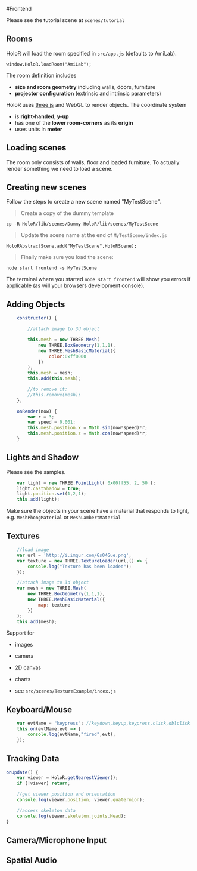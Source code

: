 
#Frontend

<aside class="warning">Please see the tutorial scene at <code>scenes/tutorial</code></aside>


## Rooms

HoloR will load the room specified in `src/app.js` (defaults to AmiLab).

```
window.HoloR.loadRoom("AmiLab");
```

The room definition includes

- **size and room geometry** including walls, doors, furniture
- **projector configuration** (extrinsic and intrinsic parameters)

HoloR uses [three.js](https://github.com/mrdoob/three.js/) and WebGL to render objects.
The coordinate system

- is **right-handed, y-up**
- has one of the **lower room-corners** as its **origin**
- uses units in **meter**

## Loading scenes

The room only consists of walls, floor and loaded furniture.
To actually render something we need to load a scene.


## Creating new scenes
Follow the steps to create a new scene named "MyTestScene".

> Create a copy of the dummy template

```
cp -R HoloR/lib/scenes/Dummy HoloR/lib/scenes/MyTestScene
```

> Update the scene name at the end of `MyTestScene/index.js`

```
HoloRAbstractScene.add("MyTestScene",HoloRScene);
```

> Finally make sure you load the scene:

```
node start frontend -s MyTestScene
```

<aside class="notice">The terminal where you started <code>node start frontend</code> will show you errors if applicable (as will your browsers development console).</aside>


## Adding Objects
```javascript
	constructor() {

		//attach image to 3d object

		this.mesh = new THREE.Mesh(
			new THREE.BoxGeometry(1,1,1),
			new THREE.MeshBasicMaterial({
				color:0xff0000
			})
		);
		this.mesh = mesh;
		this.add(this.mesh);

		//to remove it:
		//this.remove(mesh);
	},

	onRender(now) {
		var r = 3;
		var speed = 0.001;
		this.mesh.position.x = Math.sin(now*speed)*r;
		this.mesh.position.z = Math.cos(now*speed)*r;
	}
```

## Lights and Shadow
Please see the samples.

```javascript
	var light = new THREE.PointLight( 0x00ff55, 2, 50 );
	light.castShadow = true;
	light.position.set(1,2,1);
	this.add(light);
```

<aside class="notice">Make sure the objects in your scene have a material that responds to light, e.g. <code>MeshPhongMaterial</code> or <code>MeshLambertMaterial</code></aside>


## Textures

```javascript
	//load image
	var url = 'http://i.imgur.com/Gs04Gue.png';
	var texture = new THREE.TextureLoader(url,() => {
		console.log("Texture has been loaded");
	});

	//attach image to 3d object
	var mesh = new THREE.Mesh(
		new THREE.BoxGeometry(1,1,1),
		new THREE.MeshBasicMaterial({
			map: texture
		})
	);
	this.add(mesh);
```
Support for

- images
- camera
- 2D canvas
- charts

- see `src/scenes/TextureExample/index.js`



## Keyboard/Mouse
```javascript
	var evtName = "keypress"; //keydown,keyup,keypress,click,dblclick
	this.on(evtName,evt => {
		console.log(evtName,"fired",evt);
	});
```

## Tracking Data
```javascript
onUpdate() {
	var viewer = HoloR.getNearestViewer();
	if (!viewer) return;

	//get viewer position and orientation
	console.log(viewer.position, viewer.quaternion);

	//access skeleton data
	console.log(viewer.skeleton.joints.Head);
}
```

## Camera/Microphone Input

## Spatial Audio